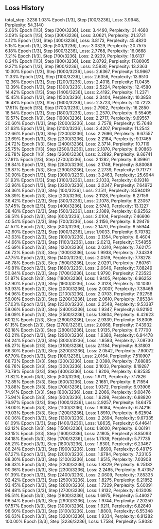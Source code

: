 ## Loss History

total_step:  3236
1.03% Epoch [1/3], Step [100/3236], Loss: 3.9948, Perplexity: 54.3140   
2.06% Epoch [1/3], Step [200/3236], Loss: 3.4490, Perplexity: 31.4680    
3.09% Epoch [1/3], Step [300/3236], Loss: 3.0621, Perplexity: 21.3721    
4.12% Epoch [1/3], Step [400/3236], Loss: 3.8173, Perplexity: 45.4820   
5.15% Epoch [1/3], Step [500/3236], Loss: 3.0329, Perplexity: 20.7575   
6.18% Epoch [1/3], Step [600/3236], Loss: 2.7768, Perplexity: 16.0668   
7.21% Epoch [1/3], Step [700/3236], Loss: 2.9239, Perplexity: 18.6137   
8.24% Epoch [1/3], Step [800/3236], Loss: 2.8792, Perplexity: 17.80005   
9.27% Epoch [1/3], Step [900/3236], Loss: 2.5830, Perplexity: 13.2363   
10.30% Epoch [1/3], Step [1000/3236], Loss: 2.6367, Perplexity: 13.9667   
11.33% Epoch [1/3], Step [1100/3236], Loss: 2.6356, Perplexity: 13.9510  
12.36% Epoch [1/3], Step [1200/3236], Loss: 2.4018, Perplexity: 11.0435   
13.39% Epoch [1/3], Step [1300/3236], Loss: 2.5224, Perplexity: 12.4580   
14.42% Epoch [1/3], Step [1400/3236], Loss: 2.4192, Perplexity: 11.2371   
15.45% Epoch [1/3], Step [1500/3236], Loss: 2.3404, Perplexity: 10.3858   
16.48% Epoch [1/3], Step [1600/3236], Loss: 2.3723, Perplexity: 10.7223   
17.51% Epoch [1/3], Step [1700/3236], Loss: 2.7902, Perplexity: 16.2850   
18.54% Epoch [1/3], Step [1800/3236], Loss: 2.2570, Perplexity: 9.55405   
19.57% Epoch [1/3], Step [1900/3236], Loss: 2.2717, Perplexity: 9.69557   
20.60% Epoch [1/3], Step [2000/3236], Loss: 2.7578, Perplexity: 15.7648   
21.63% Epoch [1/3], Step [2100/3236], Loss: 2.4207, Perplexity: 11.2542   
22.66% Epoch [1/3], Step [2200/3236], Loss: 2.2696, Perplexity: 9.67557   
23.69% Epoch [1/3], Step [2300/3236], Loss: 2.2164, Perplexity: 9.17465  
24.72% Epoch [1/3], Step [2400/3236], Loss: 2.3714, Perplexity: 10.7119   
25.75% Epoch [1/3], Step [2500/3236], Loss: 2.1870, Perplexity: 8.90863   
26.78% Epoch [1/3], Step [2600/3236], Loss: 2.2892, Perplexity: 9.86741   
27.81% Epoch [1/3], Step [2700/3236], Loss: 2.1282, Perplexity: 8.39961   
28.84% Epoch [1/3], Step [2800/3236], Loss: 2.1748, Perplexity: 8.80086   
29.87% Epoch [1/3], Step [2900/3236], Loss: 2.2739, Perplexity: 9.71777  
30.90% Epoch [1/3], Step [3000/3236], Loss: 3.2463, Perplexity: 25.6944   
31.93% Epoch [1/3], Step [3100/3236], Loss: 2.1033, Perplexity: 8.19318   
32.96% Epoch [1/3], Step [3200/3236], Loss: 2.0347, Perplexity: 7.64972   
34.36% Epoch [2/3], Step [100/3236], Loss: 2.1511, Perplexity: 8.594019   
35.39% Epoch [2/3], Step [200/3236], Loss: 2.1128, Perplexity: 8.27159   
36.42% Epoch [2/3], Step [300/3236], Loss: 2.1078, Perplexity: 8.23057   
37.45% Epoch [2/3], Step [400/3236], Loss: 2.5743, Perplexity: 13.1227   
38.48% Epoch [2/3], Step [500/3236], Loss: 2.1889, Perplexity: 8.92562   
39.51% Epoch [2/3], Step [600/3236], Loss: 2.0104, Perplexity: 7.46606   
40.54% Epoch [2/3], Step [700/3236], Loss: 2.1156, Perplexity: 8.29479   
41.57% Epoch [2/3], Step [800/3236], Loss: 2.1470, Perplexity: 8.55944   
42.60% Epoch [2/3], Step [900/3236], Loss: 1.9033, Perplexity: 6.70782   
43.63% Epoch [2/3], Step [1000/3236], Loss: 2.1354, Perplexity: 8.4604   
44.66% Epoch [2/3], Step [1100/3236], Loss: 2.0213, Perplexity: 7.54855   
45.69% Epoch [2/3], Step [1200/3236], Loss: 2.0310, Perplexity: 7.62175   
46.72% Epoch [2/3], Step [1300/3236], Loss: 1.9938, Perplexity: 7.34338   
47.75% Epoch [2/3], Step [1400/3236], Loss: 2.0519, Perplexity: 7.78278   
48.78% Epoch [2/3], Step [1500/3236], Loss: 2.0291, Perplexity: 7.60761   
49.81% Epoch [2/3], Step [1600/3236], Loss: 2.0646, Perplexity: 7.88249   
50.84% Epoch [2/3], Step [1700/3236], Loss: 1.9790, Perplexity: 7.23523   
51.87% Epoch [2/3], Step [1800/3236], Loss: 1.9405, Perplexity: 6.96252   
52.90% Epoch [2/3], Step [1900/3236], Loss: 2.3128, Perplexity: 10.1030   
53.93% Epoch [2/3], Step [2000/3236], Loss: 2.0007, Perplexity: 7.39465   
54.96% Epoch [2/3], Step [2100/3236], Loss: 2.0703, Perplexity: 7.92758   
56.00% Epoch [2/3], Step [2200/3236], Loss: 2.0610, Perplexity: 7.85384   
57.03% Epoch [2/3], Step [2300/3236], Loss: 2.2548, Perplexity: 9.53387   
58.06% Epoch [2/3], Step [2400/3236], Loss: 1.9347, Perplexity: 6.92190   
59.09% Epoch [2/3], Step [2500/3236], Loss: 1.8604, Perplexity: 6.42623   
60.12% Epoch [2/3], Step [2600/3236], Loss: 2.9339, Perplexity: 18.8005   
61.15% Epoch [2/3], Step [2700/3236], Loss: 2.0068, Perplexity: 7.43932   
62.18% Epoch [2/3], Step [2800/3236], Loss: 1.9135, Perplexity: 6.77700   
63.21% Epoch [2/3], Step [2900/3236], Loss: 1.9380, Perplexity: 6.94478   
64.24% Epoch [2/3], Step [3000/3236], Loss: 1.9583, Perplexity: 7.08730     
65.27% Epoch [2/3], Step [3100/3236], Loss: 2.1184, Perplexity: 8.31803    
66.30% Epoch [2/3], Step [3200/3236], Loss: 2.0542, Perplexity: 7.80072   
67.70% Epoch [3/3], Step [100/3236], Loss: 2.0164, Perplexity: 7.510907   
68.73% Epoch [3/3], Step [200/3236], Loss: 2.0398, Perplexity: 7.68885   
69.76% Epoch [3/3], Step [300/3236], Loss: 2.1033, Perplexity: 8.19287    
70.79% Epoch [3/3], Step [400/3236], Loss: 1.9206, Perplexity: 6.82535   
71.82% Epoch [3/3], Step [500/3236], Loss: 1.9711, Perplexity: 7.17826   
72.85% Epoch [3/3], Step [600/3236], Loss: 2.1651, Perplexity: 8.71554   
73.88% Epoch [3/3], Step [700/3236], Loss: 1.9372, Perplexity: 6.93906   
74.91% Epoch [3/3], Step [800/3236], Loss: 2.2066, Perplexity: 9.08476   
75.94% Epoch [3/3], Step [900/3236], Loss: 1.9298, Perplexity: 6.88820    
76.97% Epoch [3/3], Step [1000/3236], Loss: 2.9257, Perplexity: 18.6475    
78.00% Epoch [3/3], Step [1100/3236], Loss: 1.9084, Perplexity: 6.74216    
79.03% Epoch [3/3], Step [1200/3236], Loss: 1.8910, Perplexity: 6.62594    
80.06% Epoch [3/3], Step [1300/3236], Loss: 2.2694, Perplexity: 9.67335    
81.09% Epoch [3/3], Step [1400/3236], Loss: 1.8635, Perplexity: 6.44641    
82.12% Epoch [3/3], Step [1500/3236], Loss: 1.8020, Perplexity: 6.06191    
83.15% Epoch [3/3], Step [1600/3236], Loss: 2.1805, Perplexity: 8.85093    
84.18% Epoch [3/3], Step [1700/3236], Loss: 1.7539, Perplexity: 5.77735   
85.21% Epoch [3/3], Step [1800/3236], Loss: 1.8301, Perplexity: 6.23467      
86.24% Epoch [3/3], Step [1900/3236], Loss: 1.8690, Perplexity: 6.48175  
87.27% Epoch [3/3], Step [2000/3236], Loss: 1.9784, Perplexity: 7.23105   
88.30% Epoch [3/3], Step [2100/3236], Loss: 1.9515, Perplexity: 7.03908   
89.33% Epoch [3/3], Step [2200/3236], Loss: 1.8329, Perplexity: 6.25182   
90.36% Epoch [3/3], Step [2300/3236], Loss: 2.2485, Perplexity: 9.47357   
91.39% Epoch [3/3], Step [2400/3236], Loss: 2.0609, Perplexity: 7.85335   
92.42% Epoch [3/3], Step [2500/3236], Loss: 1.8275, Perplexity: 6.21852   
93.45% Epoch [3/3], Step [2600/3236], Loss: 1.7229, Perplexity: 5.60091   
94.48% Epoch [3/3], Step [2700/3236], Loss: 1.8132, Perplexity: 6.13008   
95.51% Epoch [3/3], Step [2800/3236], Loss: 1.6975, Perplexity: 5.46027   
96.54% Epoch [3/3], Step [2900/3236], Loss: 1.9744, Perplexity: 7.20250   
97.57% Epoch [3/3], Step [3000/3236], Loss: 1.9211, Perplexity: 6.82840   
98.60% Epoch [3/3], Step [3100/3236], Loss: 1.8800, Perplexity: 6.55348   
99.63% Epoch [3/3], Step [3200/3236], Loss: 1.9334, Perplexity: 6.91282   
100.00% Epoch [3/3], Step [3236/3236], Loss: 1.7584, Perplexity: 5.8030      